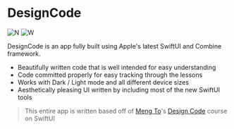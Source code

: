 # DesignCode

![N](https://i.imgur.com/N9HfWdD.png)
![W](https://github.com/mythxn/DesignCode-SwiftUI/blob/master/preview.gif)

DesignCode is an app fully built using Apple's latest SwiftUI and Combine framework.

  - Beautifully written code that is well intended for easy understanding
  - Code committed properly for easy tracking through the lessons
  - Works with Dark / Light mode and all different device sizes
  - Aesthetically pleasing UI written by including most of the new SwiftUI tools

> This entire app is written based off of [Meng To]'s [Design Code] course on SwiftUI

   [Meng To]: <http://twitter.com/mengto>
   [Design Code]: <https://designcode.io/swiftui-course>
